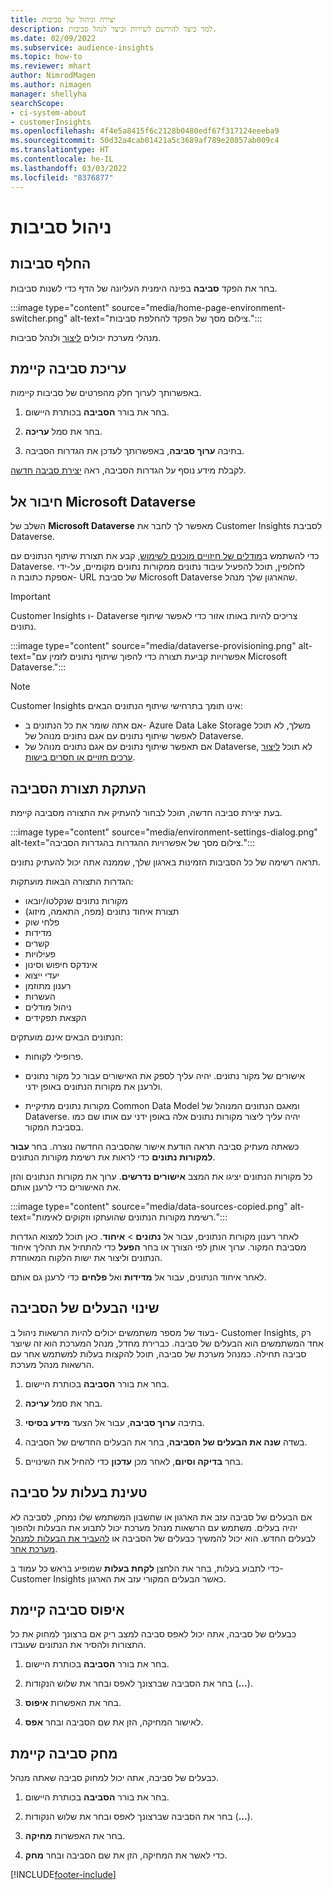 ```yaml
---
title: יצירה וניהול של סביבות
description: למד כיצד להירשם לשירות וכיצד לנהל סביבות.
ms.date: 02/09/2022
ms.subservice: audience-insights
ms.topic: how-to
ms.reviewer: mhart
author: NimrodMagen
ms.author: nimagen
manager: shellyha
searchScope:
- ci-system-about
- customerInsights
ms.openlocfilehash: 4f4e5a8415f6c2128b0480edf67f317124eeeba9
ms.sourcegitcommit: 50d32a4cab01421a5c3689af789e20857ab009c4
ms.translationtype: HT
ms.contentlocale: he-IL
ms.lasthandoff: 03/03/2022
ms.locfileid: "8376877"
---
```

# <a name="manage-environments"></a>ניהול סביבות

## <a name="switch-environments"></a>החלף סביבות

בחר את הפקד **סביבה** בפינה הימנית העליונה של הדף כדי לשנות סביבות.

:::image type="content" source="media/home-page-environment-switcher.png" alt-text="צילום מסך של הפקד להחלפת סביבות.":::

מנהלי מערכת יכולים [ליצור](create-environment.md) ולנהל סביבות.

## <a name="edit-an-existing-environment"></a>עריכת סביבה קיימת

באפשרותך לערוך חלק מהפרטים של סביבות קיימות.

1.  בחר את בורר **הסביבה** בכותרת היישום.

2.  בחר את סמל **עריכה**.

3. בתיבה **ערוך סביבה**, באפשרותך לעדכן את הגדרות הסביבה.

לקבלת מידע נוסף על הגדרות הסביבה, ראה [יצירת סביבה חדשה](create-environment.md).

## <a name="connect-to-microsoft-dataverse"></a>חיבור אל Microsoft Dataverse
   
השלב של **Microsoft Dataverse** מאפשר לך לחבר את Customer Insights לסביבת Dataverse.

כדי להשתמש ב[מודלים של חיזויים מוכנים לשימוש](predictions-overview.md#out-of-box-models), קבע את תצורת שיתוף הנתונים עם Dataverse. לחלופין, תוכל להפעיל עיבוד נתונים ממקורות נתונים מקומיים, על-ידי אספקת כתובת ה- URL של סביבת Microsoft Dataverse שהארגון שלך מנהל.

> [!IMPORTANT]
> Customer Insights ו- Dataverse צריכים להיות באותו אזור כדי לאפשר שיתוף נתונים.

:::image type="content" source="media/dataverse-provisioning.png" alt-text="אפשרויות קביעת תצורה כדי להפוך שיתוף נתונים לזמין עם Microsoft Dataverse.":::

> [!NOTE]
> Customer Insights אינו תומך בתרחישי שיתוף הנתונים הבאים:
> - אם אתה שומר את כל הנתונים ב- Azure Data Lake Storage משלך, לא תוכל לאפשר שיתוף נתונים עם אגם נתונים מנוהל של Dataverse.
> - אם תאפשר שיתוף נתונים עם אגם נתונים מנוהל של Dataverse, לא תוכל [ליצור ערכים חזויים או חסרים בישות](predictions.md).

## <a name="copy-the-environment-configuration"></a>העתקת תצורת הסביבה

בעת יצירת סביבה חדשה, תוכל לבחור להעתיק את התצורה מסביבה קיימת. 

:::image type="content" source="media/environment-settings-dialog.png" alt-text="צילום מסך של אפשרויות ההגדרות בהגדרות הסביבה.":::

תראה רשימה של כל הסביבות הזמינות בארגון שלך, שממנה אתה יכול להעתיק נתונים.

הגדרות התצורה הבאות מועתקות:

- מקורות נתונים שנקלטו/יובאו
- תצורת איחוד נתונים (מפה, התאמה, מיזוג)
- פלחי שוק
- מדידות
- קשרים
- פעילויות
- אינדקס חיפוש וסינון
- יעדי ייצוא
- רענון מתוזמן
- העשרות
- ניהול מודלים
- הקצאת תפקידים

הנתונים הבאים *אינם* מועתקים:

- פרופילי לקוחות.
- אישורים של מקור נתונים. יהיה עליך לספק את האישורים עבור כל מקור נתונים ולרענן את מקורות הנתונים באופן ידני.

- מקורות נתונים מתיקיית Common Data Model ומאגם הנתונים המנוהל של Dataverse. יהיה עליך ליצור מקורות נתונים אלה באופן ידני עם אותו שם כמו בסביבת המקור.

כשאתה מעתיק סביבה תראה הודעת אישור שהסביבה החדשה נוצרה. בחר **עבור למקורות נתונים** כדי לראות את רשימת מקורות הנתונים.

כל מקורות הנתונים יציגו את המצב **אישורים נדרשים**. ערוך את מקורות הנתונים והזן את האישורים כדי לרענן אותם.

:::image type="content" source="media/data-sources-copied.png" alt-text="רשימת מקורות הנתונים שהועתקו וזקוקים לאימות.":::

לאחר רענון מקורות הנתונים, עבור אל **נתונים** > **איחוד**. כאן תוכל למצוא הגדרות מסביבת המקור. ערוך אותן לפי הצורך או בחר **הפעל** כדי להתחיל את תהליך איחוד הנתונים וליצור את ישות הלקוח המאוחדת.

לאחר איחוד הנתונים, עבור אל **מדידות‬** ואל **פלחים** כדי לרענן גם אותם.

## <a name="change-the-owner-of-an-environment"></a>שינוי הבעלים של הסביבה

בעוד של מספר משתמשים יכולים להיות הרשאות ניהול ב- Customer Insights, רק אחד המשתמשים הוא הבעלים של סביבה. כברירת מחדל, מנהל המערכת הוא זה שיוצר סביבה תחילה. כמנהל מערכת של סביבה, תוכל להקצות בעלות למשתמש אחר עם הרשאות מנהל מערכת.

1. בחר את בורר **הסביבה** בכותרת היישום.

1. בחר את סמל **עריכה**.

1. בתיבה **ערוך סביבה**, עבור אל הצעד **מידע בסיסי**.

1. בשדה **שנה את הבעלים של הסביבה**, בחר את הבעלים החדשים של הסביבה.  

1. בחר **בדיקה וסיום**, לאחר מכן **עדכון** כדי להחיל את השינויים. 

## <a name="claim-ownership-of-an-environment"></a>טעינת בעלות על סביבה

אם הבעלים של סביבה עזב את הארגון או שחשבון המשתמש שלו נמחק, לסביבה לא יהיה בעלים. משתמש עם הרשאות מנהל מערכת יכול לתבוע את הבעלות ולהפוך לבעלים החדש. הוא יכול להמשיך כבעלים של הסביבה או [להעביר את הבעלות למנהל מערכת אחר](#change-the-owner-of-an-environment). 

כדי לתבוע בעלות, בחר את הלחצן **לקחת בעלות** שמופיע בראש כל עמוד ב- Customer Insights כאשר הבעלים המקורי עזב את הארגון.

## <a name="reset-an-existing-environment"></a>איפוס סביבה קיימת

כבעלים של סביבה, אתה יכול לאפס סביבה למצב ריק אם ברצונך למחוק את כל התצורות ולהסיר את הנתונים שעובדו.

1.  בחר את בורר **הסביבה** בכותרת היישום. 

2.  בחר את הסביבה שברצונך לאפס ובחר את שלוש הנקודות (**...**). 

3. בחר את האפשרות **איפוס**. 

4.  לאישור המחיקה, הזן את שם הסביבה ובחר **אפס**.

## <a name="delete-an-existing-environment"></a>מחק סביבה קיימת

כבעלים של סביבה, אתה יכול למחוק סביבה שאתה מנהל.

1.  בחר את בורר **הסביבה** בכותרת היישום.

2.  בחר את הסביבה שברצונך לאפס ובחר את שלוש הנקודות (**...**). 

3. בחר את האפשרות **מחיקה**. 

4.  כדי לאשר את המחיקה, הזן את שם הסביבה ובחר **מחק**.


[!INCLUDE[footer-include](../includes/footer-banner.md)]
